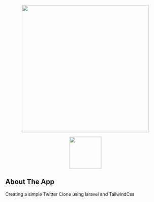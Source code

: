 <p align="center">
    <img src="https://res.cloudinary.com/dtfbvvkyp/image/upload/v1566331377/laravel-logolockup-cmyk-red.svg" width="400">
</p>

<p align="center">
    <img src="https://upload.wikimedia.org/wikipedia/fr/thumb/c/c8/Twitter_Bird.svg/1200px-Twitter_Bird.svg.png" width="100">
</p>

## About The App
Creating a simple Twitter Clone using laravel and TailwindCss
